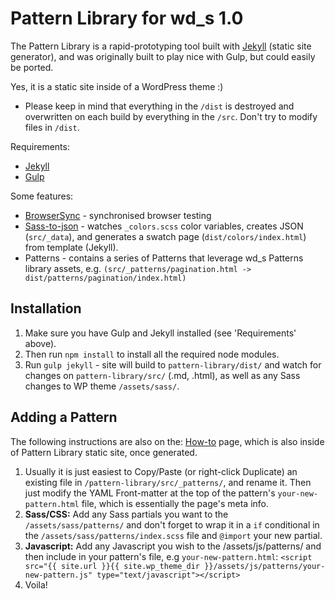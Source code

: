 # Pattern Library for wd_s 1.0
 
The Pattern Library is a rapid-prototyping tool built with [Jekyll](https://jekyllrb.com/) (static site generator), and was originally built to play nice with Gulp, but could easily be ported. 

Yes, it is a static site inside of a WordPress theme :)

* Please keep in mind that everything in the `/dist` is destroyed and overwritten on each build by everything in the `/src`. Don't try to modify files in `/dist`.

Requirements:

* [Jekyll](https://jekyllrb.com/)
* [Gulp](http://gulpjs.com/)

Some features:

* [BrowserSync](https://www.browsersync.io/) - synchronised browser testing
* [Sass-to-json](https://www.npmjs.com/package/gulp-sass-json) - watches `_colors.scss` color variables, creates JSON (`src/_data`), and generates a swatch page (`dist/colors/index.html`) from template (Jekyll).
* Patterns - contains a series of Patterns that leverage wd_s Patterns library assets, e.g. `(src/_patterns/pagination.html -> dist/patterns/pagination/index.html)`

## Installation
1. Make sure you have Gulp and Jekyll installed (see 'Requirements' above). 
2. Then run `npm install` to install all the required node modules.
3. Run `gulp jekyll` - site will build to `pattern-library/dist/` and watch for changes on `pattern-library/src/` (.md, .html), as well as any Sass changes to WP theme `/assets/sass/`.

## Adding a Pattern
The following instructions are also on the: [How-to](src/how-to.md) page, which is also inside of Pattern Library static site, once generated.

1. Usually it is just easiest to Copy/Paste (or right-click Duplicate) an existing file in `/pattern-library/src/_patterns/`, and rename it. Then just modify the YAML Front-matter at the top of the pattern's `your-new-pattern.html` file, which is essentially the page's meta info.
2. __Sass/CSS:__ Add any Sass partials you want to the `/assets/sass/patterns/` and don't forget to wrap it in a `if` conditional in the `/assets/sass/patterns/index.scss` file and `@import` your new partial.
3. __Javascript:__ Add any Javascript you wish to the /assets/js/patterns/ and then include in your pattern's file, e.g `your-new-pattern.html`:
`<script src="{{ site.url }}{{ site.wp_theme_dir }}/assets/js/patterns/your-new-pattern.js" type="text/javascript"></script>`
4. Voila!